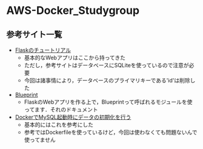 # AWS-Docker_Studygroup
## 参考サイト一覧
- [Flaskのチュートリアル](https://msiz07-flask-docs-ja.readthedocs.io/ja/latest/tutorial/index.html)
  - 基本的なWebアプリはここから持ってきた
  - ただし，参考サイトはデータベースにSQLiteを使っているので注意が必要
  - 今回は諸事情により，データベースのプライマリキーである'id'は削除した
- [Blueprint](https://msiz07-flask-docs-ja.readthedocs.io/ja/latest/blueprints.html)
  - FlaskのWebアプリを作る上で，Blueprintって呼ばれるモジュールを使ってます．それのドキュメント
- [DockerでMySQL起動時にデータの初期化を行う](https://qiita.com/moaikids/items/f7c0db2c98425094ef10)
  - 基本的にはこれを参考にした
  - 参考ではDockerfileを使っているけど，今回は使わなくても問題ないんで使ってません
